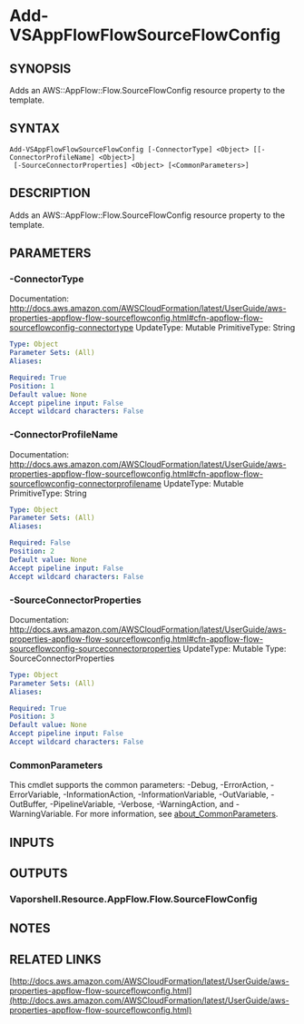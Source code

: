 # Add-VSAppFlowFlowSourceFlowConfig

## SYNOPSIS
Adds an AWS::AppFlow::Flow.SourceFlowConfig resource property to the template.

## SYNTAX

```
Add-VSAppFlowFlowSourceFlowConfig [-ConnectorType] <Object> [[-ConnectorProfileName] <Object>]
 [-SourceConnectorProperties] <Object> [<CommonParameters>]
```

## DESCRIPTION
Adds an AWS::AppFlow::Flow.SourceFlowConfig resource property to the template.

## PARAMETERS

### -ConnectorType
Documentation: http://docs.aws.amazon.com/AWSCloudFormation/latest/UserGuide/aws-properties-appflow-flow-sourceflowconfig.html#cfn-appflow-flow-sourceflowconfig-connectortype
UpdateType: Mutable
PrimitiveType: String

```yaml
Type: Object
Parameter Sets: (All)
Aliases:

Required: True
Position: 1
Default value: None
Accept pipeline input: False
Accept wildcard characters: False
```

### -ConnectorProfileName
Documentation: http://docs.aws.amazon.com/AWSCloudFormation/latest/UserGuide/aws-properties-appflow-flow-sourceflowconfig.html#cfn-appflow-flow-sourceflowconfig-connectorprofilename
UpdateType: Mutable
PrimitiveType: String

```yaml
Type: Object
Parameter Sets: (All)
Aliases:

Required: False
Position: 2
Default value: None
Accept pipeline input: False
Accept wildcard characters: False
```

### -SourceConnectorProperties
Documentation: http://docs.aws.amazon.com/AWSCloudFormation/latest/UserGuide/aws-properties-appflow-flow-sourceflowconfig.html#cfn-appflow-flow-sourceflowconfig-sourceconnectorproperties
UpdateType: Mutable
Type: SourceConnectorProperties

```yaml
Type: Object
Parameter Sets: (All)
Aliases:

Required: True
Position: 3
Default value: None
Accept pipeline input: False
Accept wildcard characters: False
```

### CommonParameters
This cmdlet supports the common parameters: -Debug, -ErrorAction, -ErrorVariable, -InformationAction, -InformationVariable, -OutVariable, -OutBuffer, -PipelineVariable, -Verbose, -WarningAction, and -WarningVariable. For more information, see [about_CommonParameters](http://go.microsoft.com/fwlink/?LinkID=113216).

## INPUTS

## OUTPUTS

### Vaporshell.Resource.AppFlow.Flow.SourceFlowConfig
## NOTES

## RELATED LINKS

[http://docs.aws.amazon.com/AWSCloudFormation/latest/UserGuide/aws-properties-appflow-flow-sourceflowconfig.html](http://docs.aws.amazon.com/AWSCloudFormation/latest/UserGuide/aws-properties-appflow-flow-sourceflowconfig.html)

